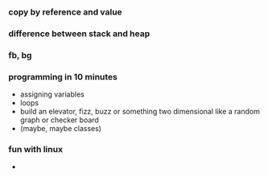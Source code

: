 ### copy by reference and value

### difference between stack and heap

### fb, bg

### programming in 10 minutes
- assigning variables
- loops
- build an elevator, fizz, buzz or something two dimensional like a random graph or checker board
- (maybe, maybe classes)

### fun with linux
- 